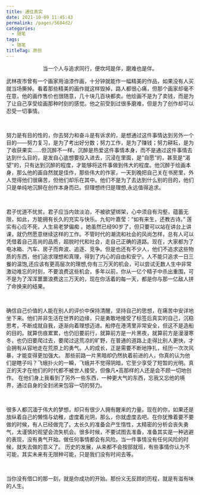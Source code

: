 ```yaml
---
title: 通往真实
date: 2021-10-09 11:45:43
permalink: /pages/5684d2/
categories:
  - 随笔
tags:
  - 随笔
titleTag: 原创 
---
```





<p align=center> 当一个人与追求同行，便坎坷是伴，磨难也是伴。</p>



武林夜市曾有一个画家用油漆作画，十分钟就能作一幅精美的作品，如果没有人买就当场撕掉。看着那些精美的画作就这样毁掉，路人都很心痛，但那个画家却毫不在意，他的画作售价也很随意，几十块几百块都卖。他绘画不是为了卖钱，而是为了让自己享受绘画那种时刻的感觉。他之前受到过很多磨难，但是为了创作却可以忍受一切事情。

</br>

努力是有目的性的，你去努力和奋斗是有诉求的，是想通过这件事情达到另外一个目的——努力复习，是为了考出好分数；努力工作，是为了赚钱；努力耕耘，是为了收获果实……但沉醉不一样，沉醉是热爱这件事情本身，而不是通过这件事情去达到什么目的，是发自心底想要投入进去，沉浸在里面，是“自愿”的，甚至是“渴望”的，只有达到沉醉的程度，才能够将这件事做到伟大的程度。他沉醉于绘画本身，那么他的画自然就是佳作，那些伟大的作家，一天到晚把自己关在书房里，外人觉得他们很痛苦，但他们却乐在其中。他们不是为了去达到什么别的目的，他们只是单纯地沉醉在创作本身而已。但理想终归是理想,永远值得追求。

</br>

君子忧道不忧贫。君子应当内敛淡泊，不被欲望绑架，心中须自有沟壑，蕴蓄无限，如此，方能拥有长久的充实与快乐。九旬叶嘉莹：“如有来生，还教古诗。” 莲实有心应不死，人生易老梦偏痴 。她虽然已经90岁了，但只要可以站在讲台上讲课，就仍然愿意继续这样的工作。不管时代的潮流和社会的风尚怎样，总有人可以凭借着自己高尚的品质，超脱时代和社会，走自己正确的道路。现在，大家都为了电冰箱、汽车、房子而奔波、追逐、竞争。但是也还有不少人，他们不追求这些物质的东西，他们追求理想和真理，得到了内心的自由和安宁。人不能只追求一日三餐的温饱,还应该有更高层次的理想,你有三万天的机会，可以尝试无数人生中非常激动难忘的时刻，不要浪费这些机会，多年以前，你从一亿个精子中杀出重围，可不是为了浑浑噩噩浪费这三万天的，现在你活着的每一天，都是你与那一亿敌人拼了命换来的结果。

</br>

确信自己价值的人能在别人的评价中保持清醒，坚持自己的思想，在痛苦中安详地坐下来。他们并非生活在世界的边缘，只是勇敢地接受了标签后真实的自己，沉稳思考，不断成就自我，逐渐向着理想迈进。船停在港湾里非常安全，但这不是造船的目的。就算伤痕累累，也仍旧要前行，就算前方是一片黑夜，就算前方是漫漫寒冬，也仍旧要爬过去，要爬过这荒凉的旷野，在普通的道路上走得比别人更快，才会拥有从容地走在荒原上的勇气。人的成长，正是需要不断地挣扎，经历一次次风暴，才能变得更加强大。 那些前路一片黑暗却仍然执着前进的人，你真的认为他们是瞎子吗？飞蛾扑火的一瞬，飞蛾并不觉得阴暗，它至少享受了短暂的光明。真正的天才在他们的时代都不被世人接受，但像凡•高那样的人还是会不顾一切地创作。 在他们身上我看到了另外一些东西，一种更大气的东西，忘我又忘他的境界，通过自身的全封闭来包容一切的努力。

</br>

很多人都沉湎于伟大的梦想，却只有很少人拥有醒来的力量。现在的你，如果还是放纵着自己的懒惰与幼稚，虚度着光阴，那么，你就虚度去吧。在你犹豫着要不要做的时候，有人已经做完了。太长久的准备会产生惰性，太精密的分析会丧失勇气，太谨慎的观望会流失机会。很多时候，不要试图去准备，准备其实是一种逃避的表现，没有勇气开始。做任何事情都会有风险。当一件事情没有任何风险的时候，就失去做的意义了。 历史的发展，从来都不会按部就班，有些事情你认为不可能，其实未来有无限种可能，只是我们没有时间去等。

</br>

当你没有借口的那一刻，就是你成功的开始。那份义无反顾的历程，就是有滋有味的人生。
